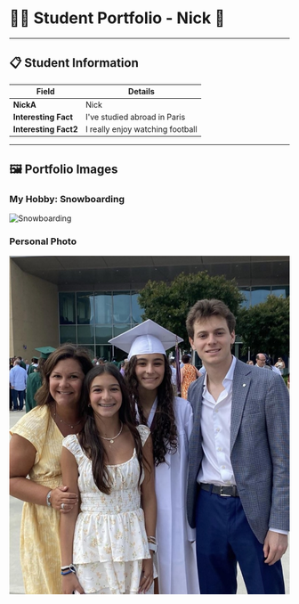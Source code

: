 # 👨‍🎓 Student Portfolio - Nick 🏈

---

## 📋 Student Information

| **Field** | **Details** |
|-----------|-------------|
| **NickA** | Nick |
| **Interesting Fact** | I've studied abroad in Paris |
| **Interesting Fact2** | I really enjoy watching football |

---

## 🖼️ Portfolio Images

### My Hobby: Snowboarding
![Snowboarding](IMG_5616.png)

### Personal Photo
![Nick - My family at my sisters graduation.](IMG_5615.png)
